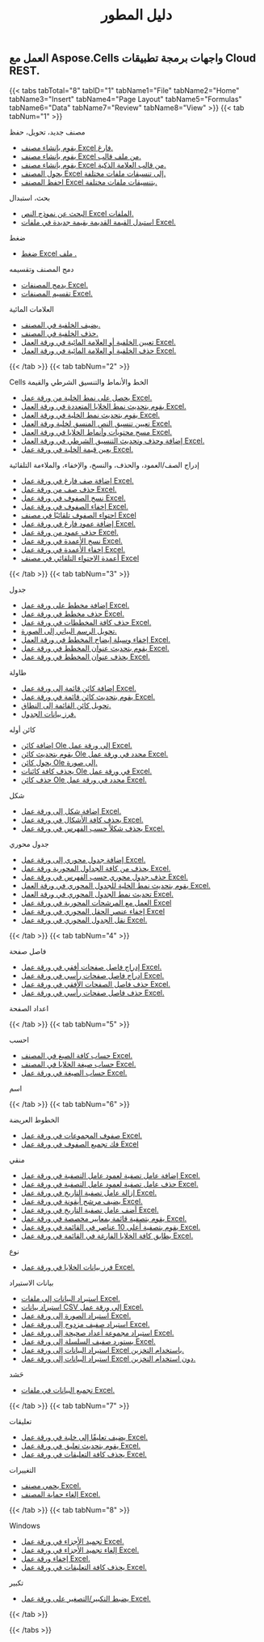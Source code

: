 ﻿---
title: دليل المطور
second_title: Aspose.Cells Cloud Documen
type: docs
url: /ar/developer-guide/
aliases: [/developer-guide/v3.0/,/developer-guide-v3.0/]
keywords: How to use Aspose.Cells Cloud REST APIs. Office Excel 2013,  Office Excel 2016,  Office Excel 2019，office Excel 365
description: يصف دليل المطور هذا سيناريوهات ونصائح عملية لمساعدتك في استخدام ميزات Aspose.Cells for .NET المحددة، أو تحقيق مظهر مستند Excel معين، أو جعل حالة الاستخدام ممكنة
weight: 20
---
## العمل مع Aspose.Cells واجهات برمجة تطبيقات Cloud REST.

{{< tabs tabTotal="8" tabID="1" tabName1="File" tabName2="Home" tabName3="Insert" tabName4="Page Layout" tabName5="Formulas" tabName6="Data" tabName7="Review" tabName8="View" >}}
{{< tab tabNum="1" >}}
<div class="row">
    <div class="col-md-6">
        <p>مصنف جديد، تحويل، حفظ</p>
        <ul>
            <li><a href="/cells/ar/create-an-empty-excel-workbook/">يقوم بإنشاء مصنف Excel فارغ.</a></li>
            <li><a href="/cells/ar/create-excel-workbook-from-a-template-file/">يقوم بإنشاء مصنف Excel من ملف قالب.</a></li>
            <li><a href="/cells/ar/create-excel-workbook-from-a-smartmarker-template/">يقوم بإنشاء مصنف Excel من قالب العلامة الذكية.</a></li>
            <li><a href="/cells/ar/convert/">يحول المصنف Excel إلى تنسيقات ملفات مختلفة.</a></li>
            <li><a href="/cells/ar/saveas-other-formats/">احفظ المصنف Excel بتنسيقات ملفات مختلفة.</a></li>
        </ul>
        <p>بحث، استبدال</p>
        <ul>
            <li><a href="/cells/ar/search/">البحث عن نموذج النص Excel الملفات.</a></li>
            <li><a href="/cells/ar/replace/">استبدل القيمة القديمة بقيمة جديدة في ملفات Excel.</a></li>
        </ul>
        <p>ضغط</p>
        <ul>
            <li><a href="/cells/ar/compress/">ضغط Excel ملف .</a></li>
        </ul>
    </div>
    <div class="col-md-6">
        <p>دمج المصنف وتقسيمه</p>
        <ul>
            <li><a href="/cells/ar/merge/">يدمج المصنفات Excel.</a></li>
            <li><a href="/cells/ar/split/">تقسيم المصنفات Excel.</a></li>
        </ul>
        <p>العلامات المائية</p>
        <ul>
            <li><a href="/cells/ar/add-background-in-workbook/">يضيف الخلفية في المصنف.</a></li>
            <li><a href="/cells/ar/delete-background-in-workbook/">حذف الخلفية في المصنف.</a></li>
            <li><a href="/cells/ar/set-background-or-watermark-for-excel-worksheet/">تعيين الخلفية أو العلامة المائية في ورقة العمل Excel.</a></li>
            <li><a href="/cells/ar/delete-background-or-watermark-of-excel-worksheet/">حذف الخلفية أو العلامة المائية في ورقة العمل Excel.</a></li>
        </ul>
    </div>
</div>
{{< /tab >}}
{{< tab tabNum="2" >}}
<div class="row">
    <div class="col-md-6">
        <p>Cells الخط والأنماط والتنسيق الشرطي والقيمة</p>
        <ul>
            <li><a href="/cells/ar/get-cell-style-from-a-worksheet/">يحصل على نمط الخلية من ورقة عمل Excel.</a></li>
            <li><a href="/cells/ar/update-multiple-cells-style/">يقوم بتحديث نمط الخلايا المتعددة في ورقة العمل Excel.</a></li>
            <li><a href="/cells/ar/change-cell-style-in-excel-worksheet/">يقوم بتحديث نمط الخلية في ورقة العمل Excel.</a></li>
            <li><a href="/cells/ar/apply-rich-text-formatting-to-a-cell/">تعيين تنسيق النص المنسق لخلية ورقة العمل Excel.</a></li>
            <li><a href="/cells/ar/clear-contents-and-styles-of-cells-in-excel-worksheet/">مسح محتويات وأنماط الخلايا في ورقة العمل Excel.</a></li>
            <li><a href="/cells/ar/working-with-conditional-formatting/">إضافة وحذف وتحديث التنسيق الشرطي في ورقة العمل Excel.</a></li>
            <li><a href="/cells/ar/set-value-of-a-cell-in-a-worksheet/">يعين قيمة الخلية في ورقة عمل Excel.</a></li>
        </ul>
    </div>
    <div class="col-md-6">
        <p>إدراج الصف/العمود، والحذف، والنسخ، والإخفاء، والملاءمة التلقائية</p>
        <ul>
            <li><a href="/cells/ar/add-an-empty-row-in-a-worksheet/">إضافة صف فارغ في ورقة عمل Excel.</a></li>
            <li><a href="/cells/ar/delete-row-from-a-worksheet/">حذف صف من ورقة عمل Excel.</a></li>
            <li><a href="/cells/ar/copy-rows-in-excel-worksheet/">نسخ الصفوف في ورقة عمل Excel.</a></li>
            <li><a href="/cells/ar/hide-rows-in-excel-worksheet/">إخفاء الصفوف في ورقة عمل Excel.</a></li>
            <li><a href="/cells/ar/auto-fit-rows-in-excel-workbooks/">احتواء الصفوف تلقائيًا في مصنف Excel</a></li>
            <li><a href="/cells/ar/columns/add/">إضافة عمود فارغ في ورقة عمل Excel.</a></li>
            <li><a href="/cells/ar/columns/delete/">حذف عمود من ورقة عمل Excel.</a></li>
            <li><a href="/cells/ar/columns/copy/">نسخ الأعمدة في ورقة عمل Excel.</a></li>
            <li><a href="/cells/ar/columns/hide/">إخفاء الأعمدة في ورقة عمل Excel.</a></li>
            <li><a href="/cells/ar/columns/autofit/">أعمدة الاحتواء التلقائي في مصنف Excel</a></li>
        </ul>
    </div>
</div>
{{< /tab >}}
{{< tab tabNum="3" >}}
<div class="row">
    <div class="col-md-6">
        <p>جدول</p>
        <ul>
            <li><a href="/cells/ar/add-a-chart-in-a-worksheet/">إضافة مخطط على ورقة عمل Excel.</a></li>
            <li><a href="/cells/ar/delete-a-chart-from-a-worksheet/">حذف مخطط في ورقة عمل Excel.</a></li>
            <li><a href="/cells/ar/delete-all-charts-from-a-worksheet/">حذف كافة المخططات في ورقة عمل Excel.</a></li>
            <li><a href="/cells/ar/convert-chart-to-image/">تحويل الرسم البياني إلى الصورة.</a></li>
            <li><a href="/cells/ar/hide-chart-legend-in-a-worksheet/">إخفاء وسيلة إيضاح المخطط في ورقة العمل Excel.</a></li>
            <li><a href="/cells/ar/update-chart-title-in-excel-worksheet/">يقوم بتحديث عنوان المخطط في ورقة عمل Excel.</a></li>
            <li><a href="/cells/ar/delete-chart-title-in-a-worksheet/">يحذف عنوان المخطط في ورقة عمل Excel.</a></li>
        </ul>
        <p>طاولة</p>
        <ul>
            <li><a href="/cells/ar/add-a-list-object-or-table-inside-the-worksheet/">إضافة كائن قائمة إلى ورقة عمل Excel.</a></li>
            <li><a href="/cells/ar/update-a-list-object-or-table-inside-the-worksheet/">يقوم بتحديث كائن قائمة في ورقة عمل Excel.</a></li>
            <li><a href="/cells/ar/convert-list-object-or-table-to-range/">تحويل كائن القائمة إلى النطاق.</a></li>
            <li><a href="/cells/ar/sort-table-data/">فرز بيانات الجدول.</a></li>
        </ul>
        <p>كائن أوله</p>
        <ul>
            <li><a href="/cells/ar/add-oleobject-to-excel-worksheet/">إضافة كائن Ole إلى ورقة عمل Excel.</a></li>
            <li><a href="/cells/ar/update-a-specific-oleobject-from-excel-worksheet/">يقوم بتحديث كائن Ole محدد في ورقة عمل Excel.</a></li>
            <li><a href="/cells/ar/convert-oleobject-to-image/">يحول كائن Ole إلى صورة.</a></li>
            <li><a href="/cells/ar/delete-all-oleobjects-from-excel-worksheet/">يحذف كافة كائنات Ole في ورقة عمل Excel.</a></li>
            <li><a href="/cells/ar/delete-a-specific-oleobject-from-excel-worksheet/">حذف كائن Ole محدد في ورقة عمل Excel.</a></li>
        </ul>
    </div>
    <div class="col-md-6">
        <p>شكل</p>
        <ul>
            <li><a href="/cells/ar/add-a-shape-inside-the-worksheet/">إضافة شكل إلى ورقة عمل Excel.</a></li>
            <li><a href="/cells/ar/delete-all-shapes-inside-the-worksheet/">يحذف كافة الأشكال في ورقة عمل Excel.</a></li>
            <li><a href="/cells/ar/delete-a-shape-by-index-inside-the-worksheet/">يحذف شكلاً حسب الفهرس في ورقة عمل Excel.</a></li>
        </ul>
        <p>جدول محوري</p>
        <ul>
            <li><a href="/cells/ar/add-a-pivot-table-in-a-worksheet/">إضافة جدول محوري إلى ورقة عمل Excel.</a></li>
            <li><a href="/cells/ar/delete-worksheet-pivot-tables/">يحذف من كافة الجداول المحورية ورقة عمل Excel.</a></li>
            <li><a href="/cells/ar/delete-worksheet-pivot-table-by-index/">حذف جدول محوري حسب الفهرس في ورقة عمل Excel.</a></li>
            <li><a href="/cells/ar/update-cell-style-for-pivot-table/">يقوم بتحديث نمط الخلية للجدول المحوري في ورقة العمل Excel.</a></li>
            <li><a href="/cells/ar/update-style-for-pivot-table/">تحديث نمط الجدول المحوري في ورقة العمل Excel.</a></li>
            <li><a href="/cells/ar/working-with-pivot-filters/">العمل مع المرشحات المحورية في ورقة عمل Excel</a></li>
            <li><a href="/cells/ar/hide-pivot-field-item/">إخفاء عنصر الحقل المحوري في ورقة عمل Excel</a></li>
            <li><a href="/cells/ar/move-pivot-table/">نقل الجدول المحوري في ورقة عمل Excel.</a></li>
        </ul>
    </div>
</div>
{{< /tab >}}
{{< tab tabNum="4" >}}
<div class="row">
    <div class="col-md-6">
        <p>فاصل صفحة</p>
        <ul>
            <li><a href="/cells/ar/insert-horizontal-page-break-inside-worksheet/">إدراج فاصل صفحات أفقي في ورقة عمل Excel.</a></li>
            <li><a href="/cells/ar/insert-vertical-page-break-inside-worksheet/">إدراج فاصل صفحات رأسي في ورقة عمل Excel.</a></li>
            <li><a href="/cells/ar/delete-horizontal-page-break-inside-worksheet/">حذف فاصل الصفحات الأفقي في ورقة عمل Excel.</a></li>
            <li><a href="/cells/ar/delete-vertical-page-break-inside-worksheet/">حذف فاصل صفحات رأسي في ورقة عمل Excel.</a></li>
        </ul>
    </div>
    <div class="col-md-6">
        <p>اعداد الصفحة</p>
        <ul>
        </ul>
    </div>
</div>
{{< /tab >}}
{{< tab tabNum="5" >}}
<div class="row">
    <div class="col-md-6">
        <p>احسب</p>
        <ul>
            <li><a href="/cells/ar/calculate-all-formulas-in-a-workbook/">حساب كافة الصيغ في المصنف Excel.</a></li>
            <li><a href="/cells/ar/calculate-cells-formula/">حساب صيغة الخلايا في المصنف Excel.</a></li>
            <li><a href="/cells/ar/calculate-formula-in-a-worksheet/">حساب الصيغة في ورقة عمل Excel.</a></li>
        </ul>
    </div>
    <div class="col-md-6">
        <p>اسم</p>
        <ul>
        </ul>
    </div>
</div>
{{< /tab >}}
{{< tab tabNum="6" >}}
<div class="row">
    <div class="col-md-6">
        <p>الخطوط العريضة</p>
        <ul>
            <li><a href="/cells/ar/group-rows-in-excel-worksheet/">صفوف المجموعات في ورقة عمل Excel.</a></li>
            <li><a href="/cells/ar/ungroup-rows-in-excel-worksheet/">فك تجميع الصفوف في ورقة عمل Excel</a></li>
        </ul>
        <p>منقي</p>
        <ul>
            <li><a href="/cells/ar/add-a-filter-for-a-filter-column/">إضافة عامل تصفية لعمود عامل التصفية في ورقة عمل Excel.</a></li>
            <li><a href="/cells/ar/delete-a-filter-for-a-filter-column/">حذف عامل تصفية لعمود عامل التصفية في ورقة عمل Excel.</a></li>
            <li><a href="/cells/ar/remove-a-date-filter/">إزالة عامل تصفية التاريخ في ورقة عمل Excel.</a></li>
            <li><a href="/cells/ar/add-an-icon-filter/">يضيف مرشح أيقونة في ورقة عمل Excel.</a></li>
            <li><a href="/cells/ar/add-date-filter-in-a-worksheet/">أضف عامل تصفية التاريخ في ورقة عمل Excel.</a></li>
            <li><a href="/cells/ar/filter-data-by-using-an-autofilter/">يقوم بتصفية قائمة بمعايير مخصصة في ورقة عمل Excel.</a></li>
            <li><a href="/cells/ar/filter-the-top-10-items-in-the-list/">يقوم بتصفية أعلى 10 عناصر في القائمة في ورقة عمل Excel.</a></li>
            <li><a href="/cells/ar/match-all-blank-cells-in-the-list/">يطابق كافة الخلايا الفارغة في القائمة في ورقة عمل Excel.</a></li>
        </ul>
            <p>نوع</p>
        <ul>
            <li><a href="/cells/ar/sort-worksheet-data/">فرز بيانات الخلايا في ورقة عمل Excel.</a></li>
        </ul>
    </div>
    <div class="col-md-6">
        <p>بيانات الاستيراد</p>
        <ul>
            <li><a href="/cells/ar/import/">استيراد البيانات إلى ملفات Excel.</a></li>
            <li><a href="/cells/ar/import-csv-data-into-worksheet/">استيراد بيانات CSV إلى ورقة عمل Excel.</a></li>
            <li><a href="/cells/ar/import/picture/">استيراد الصورة إلى ورقة عمل Excel.</a></li>
            <li><a href="/cells/ar/import/double-array/">استيراد صفيف مزدوج إلى ورقة عمل Excel.</a></li>
            <li><a href="/cells/ar/import/integer-array/">استيراد مجموعة أعداد صحيحة إلى ورقة عمل Excel.</a></li>
            <li><a href="/cells/ar/import/string-array/">يستورد صفيف السلسلة إلى ورقة عمل Excel.</a></li>
            <li><a href="/cells/ar/import/with-using-storage/">استيراد البيانات إلى ورقة عمل Excel باستخدام التخزين.</a></li>
            <li><a href="/cells/ar/import/without-using-storage/">استيراد البيانات إلى ورقة عمل Excel دون استخدام التخزين.</a></li>
        </ul>
        <p>حَشد</p>
        <ul>
            <li><a href="/cells/ar/assembly/">تجميع البيانات في ملفات Excel.</a></li>
        </ul>
    </div>
</div>
{{< /tab >}}
{{< tab tabNum="7" >}}
<div class="row">
    <div class="col-md-6">
        <p>تعليقات</p>
        <ul>
            <li><a href="/cells/ar/add-a-comment-to-a-cell-in-a-worksheet/">يضيف تعليقًا إلى خلية في ورقة عمل Excel.</a></li>
            <li><a href="/cells/ar/update-a-comment-in-excel-workbook/">يقوم بتحديث تعليق في ورقة عمل Excel.</a></li>
            <li><a href="/cells/ar/delete-all-comments-in-a-worksheet/">يحذف كافة التعليقات في ورقة عمل Excel.</a></li>
        </ul>
    </div>
    <div class="col-md-6">
        <p>التغييرات</p>
        <ul>
            <li><a href="/cells/ar/protect-excel-workbooks/">يحمي مصنف Excel.</a></li>
            <li><a href="/cells/ar/unprotect-excel-workbooks/">إلغاء حماية المصنف Excel.</a></li>
        </ul>
    </div>
</div>
{{< /tab >}}
{{< tab tabNum="8" >}}
<div class="row">
    <div class="col-md-6">
        <p>Windows</p>
        <ul>
            <li><a href="/cells/ar/freeze-panes-in-excel-worksheet/">تجميد الأجزاء في ورقة عمل Excel.</a></li>
            <li><a href="/cells/ar/unfreeze-panes-in-excel-worksheet/">إلغاء تجميد الأجزاء في ورقة عمل Excel.</a></li>
            <li><a href="/cells/ar/hide-excel-worksheets/">إخفاء ورقة عمل Excel.</a></li>
            <li><a href="/cells/ar/unhide-excel-worksheets/">يحذف كافة التعليقات في ورقة عمل Excel.</a></li>
        </ul>
    </div>
    <div class="col-md-6">
        <p>تكبير</p>
        <ul>
            <li><a href="/cells/ar/set-zoom-in-excel-worksheet/">يضبط التكبير/التصغير على ورقة عمل Excel.</a></li>
        </ul>
    </div>
</div>
{{< /tab >}}

{{< /tabs >}}
